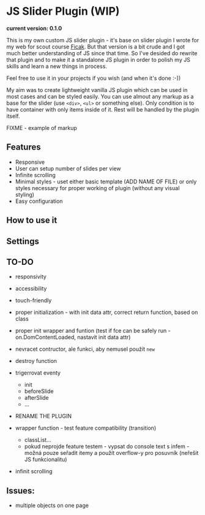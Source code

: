 # JS Slider Plugin (WIP)

__current version: 0.1.0__

This is my own custom JS slider plugin - it's base on slider plugin I wrote for my web for scout course [Ficak](http://www.ficak.skauting.cz). But that version is a bit crude and I got much better understanding of JS since that time. So I've desided do rewrite that plugin and to make it a standalone JS plugin in order to polish my JS skills and learn a new things in process.

Feel free to use it in your projects if you wish (and when it's done :-))

My aim was to create lightweight vanilla JS plugin which can be used in most cases and can be styled easily. You can use almout any markup as a base for the slider (use `<div>`, `<ul>` or something else). Only condition is to have container with only items inside of it. Rest will be handled by the plugin itself.

FIXME - example of markup

## Features
- Responsive
- User can setup number of slides per view
- Infinite scrolling
- Minimal styles - uset either basic template (ADD NAME OF FILE) or only styles necessary for proper working of plugin (without any visual styling)
- Easy configuration

## How to use it

## Settings

## TO-DO

- responsivity
- accessibility
- touch-friendly

- proper initialization - with init data attr, correct return function, based on class
- proper init wrapper and funtion (test if fce can be safely run - on.DomContentLoaded, nastavit init data attr)
- nevracet contructor, ale funkci, aby nemusel použít `new`

- destroy function

- trigerrovat eventy
    - init
    - beforeSlide
    - afterSlide
    - ...


- RENAME THE PLUGIN

- wrapper function - test feature compatibility (transition)
    - classList...
    - pokud neprojde feature testem - vypsat do console text s infem - možná pouze seřadit itemy a použít overflow-y pro posuvník (neřešit JS funkcionalitu)

- infinit scrolling


## Issues:
- multiple objects on one page
